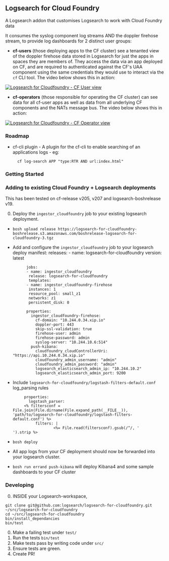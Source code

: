 ## Logsearch for Cloud Foundry

A Logsearch addon that customises Logsearch to work with Cloud Foundry data

It consumes the syslog component log streams AND the doppler firehose stream, to provide log dashboards for 2 distinct user groups:

* **cf-users** (those deploying apps to the CF cluster) see a tenanted view of the doppler firehose data stored in Logsearch for just the apps in spaces they are members of.  They access the data via an app deployed on CF, and are required to authenticated against the CF's UAA component using the same credentials they would use to interact via the `cf` CLI tool.
The video below shows this in action:

[![Logsearch for Cloudfoundry - CF User view](https://cloud.githubusercontent.com/assets/227505/7177797/848e43a4-e421-11e4-912a-8803c1864cc1.png)](https://youtu.be/M-ODQwm98YM)

* **cf-operators** (those responsible for operating the CF cluster) can see data for all cf-user apps as well as data from all underlying CF components and the NATs message bus.
The video below shows this in action:

[![Logsearch for Cloudfoundry - CF Operator view](https://cloud.githubusercontent.com/assets/227505/7177840/d32fa890-e421-11e4-9127-dd2ce2ef36b9.png)](https://youtu.be/gWfoHCQUixM)

### Roadmap

* cf-cli plugin - A plugin for the cf-cli to enable searching of an applications logs - eg:

        cf log-search APP "type:RTR AND url:index.html"


### Getting Started

### Adding to existing Cloud Foundry + Logsearch deployments

This has been tested on cf-release v205, v207 and logsearch-boshrelease v19.

0.  Deploy the `ingestor_cloudfoundry` job to your existing logsearch deployment.

  * `bosh upload release https://logsearch-for-cloudfoundry-boshrelease.s3.amazonaws.com/boshrelease-logsearch-for-cloudfoundry-3.tgz`
  * Add and configure the `ingestor_cloudfoundry` job to your logsearch deploy manifest:
              releases:
              - name: logsearch-for-cloudfoundry
               version: latest

              jobs:
              - name: ingestor_cloudfoundry
               release: logsearch-for-cloudfoundry
               templates:
              - name: ingestor_cloudfoundry-firehose
               instances: 1
               resource_pool: small_z1
               networks: z1
               persistent_disk: 0

              properties:
                ingestor_cloudfoundry-firehose:
                  cf-domain: "10.244.0.34.xip.io"
                  doppler-port: 443
                  skip-ssl-validation: true
                  firehose-user: admin
                  firehose-password: admin
                  syslog-server: "10.244.10.6:514"
                push-kibana:
                  cloudfoundry_cloudControllerUri: "https://api.10.244.0.34.xip.io"
                  cloudfoundry_admin_username: "admin"
                  cloudfoundry_admin_password: "admin"
                  logsearch_elasticsearch_admin_ip: "10.244.10.2"
                  logsearch_elasticsearch_admin_port: 9200

   
   * Include `logsearch-for-cloudfoundry/logstash-filters-default.conf` log_parsing rules
 
              properties:
                logstash_parser:
              <% filtersconf = File.join(File.dirname(File.expand_path(__FILE__)), 'path/to/logsearch-for-cloudfoundry/logstash-filters-  default.conf') %>
                   filters: |
                           <%= File.read(filtersconf).gsub(/^/, '            ').strip %>

   * `bosh deploy`
   * All app logs from your CF deployment should now be forwarded into your logsearch cluster. 
   * `bosh run errand push-kibana` will deploy Kibana4 and some sample dashboards to your CF cluster

### Developing

0. INSIDE your Logsearch-workspace,

```
git clone git@github.com:logsearch/logsearch-for-cloudfoundry.git ~/src/logsearch-for-cloudfoundry
cd ~/src/logsearch-for-cloudfoundry
bin/install_dependancies
bin/test
```

0. Make a failing test under `test/`
0. Run the tests `bin/test`
0. Make tests pass by writing code under `src/`
0. Ensure tests are green.
0. Create PR!
